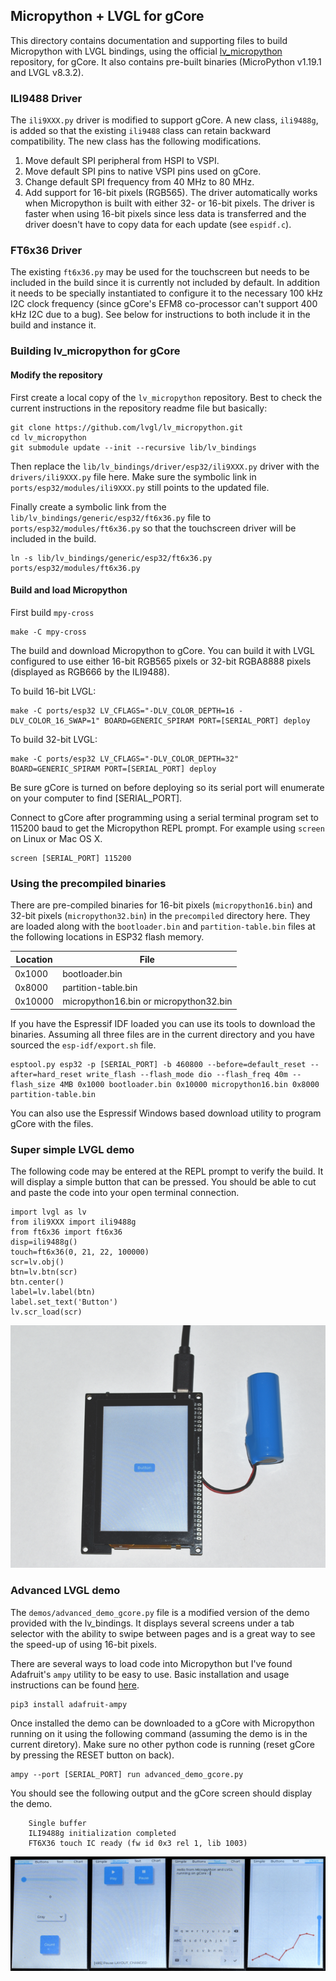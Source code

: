 ## Micropython + LVGL for gCore
This directory contains documentation and supporting files to build Micropython with LVGL bindings, using the official [lv_micropython](https://github.com/lvgl/lv_micropython) repository, for gCore.  It also contains pre-built binaries (MicroPython v1.19.1 and LVGL v8.3.2).

### ILI9488 Driver
The ```ili9XXX.py``` driver is modified to support gCore.  A new class, ```ili9488g```, is added so that the existing ```ili9488``` class can retain backward compatibility.  The new class has the following modifications.

1. Move default SPI peripheral from HSPI to VSPI.
2. Move default SPI pins to native VSPI pins used on gCore.
3. Change default SPI frequency from 40 MHz to 80 MHz.
4. Add support for 16-bit pixels (RGB565).  The driver automatically works when Micropython is built with either 32- or 16-bit pixels.  The driver is faster when using 16-bit pixels since less data is transferred and the driver doesn't have to copy data for each update (see ```espidf.c```).

### FT6x36 Driver
The existing ```ft6x36.py``` may be used for the touchscreen but needs to be included in the build since it is currently not included by default.  In addition it needs to be specially instantiated to configure it to the necessary 100 kHz I2C clock frequency (since gCore's EFM8 co-processor can't support 400 kHz I2C due to a bug).  See below for instructions to both include it in the build and instance it.

### Building lv_micropython for gCore

#### Modify the repository
First create a local copy of the ```lv_micropython``` repository.  Best to check the current instructions in the repository readme file but basically:

```
git clone https://github.com/lvgl/lv_micropython.git
cd lv_micropython
git submodule update --init --recursive lib/lv_bindings
```

Then replace the ```lib/lv_bindings/driver/esp32/ili9XXX.py``` driver with the ```drivers/ili9XXX.py``` file here.  Make sure the symbolic link in ```ports/esp32/modules/ili9XXX.py``` still points to the updated file.

Finally create a symbolic link from the ```lib/lv_bindings/generic/esp32/ft6x36.py``` file to ```ports/esp32/modules/ft6x36.py``` so that the touchscreen driver will be included in the build.

```
ln -s lib/lv_bindings/generic/esp32/ft6x36.py ports/esp32/modules/ft6x36.py
```


#### Build and load Micropython
First build ```mpy-cross```


```
make -C mpy-cross
```

The build and download Micropython to gCore.  You can build it with LVGL configured to use either 16-bit RGB565 pixels or 32-bit RGBA8888 pixels (displayed as RGB666 by the ILI9488).

To build 16-bit LVGL:

```
make -C ports/esp32 LV_CFLAGS="-DLV_COLOR_DEPTH=16 -DLV_COLOR_16_SWAP=1" BOARD=GENERIC_SPIRAM PORT=[SERIAL_PORT] deploy
```

To build 32-bit LVGL:

```
make -C ports/esp32 LV_CFLAGS="-DLV_COLOR_DEPTH=32" BOARD=GENERIC_SPIRAM PORT=[SERIAL_PORT] deploy
```

Be sure gCore is turned on before deploying so its serial port will enumerate on your computer to find [SERIAL_PORT].

Connect to gCore after programming using a serial terminal program set to 115200 baud to get the Micropython REPL prompt.  For example using ```screen``` on Linux or Mac OS X.

```
screen [SERIAL_PORT] 115200
```

### Using the precompiled binaries
There are pre-compiled binaries for 16-bit pixels (```micropython16.bin```) and 32-bit pixels (```micropython32.bin```) in the ```precompiled``` directory here.  They are loaded along with the ```bootloader.bin``` and ```partition-table.bin``` files at the following locations in ESP32 flash memory.

| Location | File |
| --- | --- |
| 0x1000 | bootloader.bin |
| 0x8000 | partition-table.bin |
| 0x10000 | micropython16.bin or micropython32.bin |

If you have the Espressif IDF loaded you can use its tools to download the binaries.  Assuming all three files are in the current directory and you have sourced the ```esp-idf/export.sh``` file.

```
esptool.py esp32 -p [SERIAL_PORT] -b 460800 --before=default_reset --after=hard_reset write_flash --flash_mode dio --flash_freq 40m --flash_size 4MB 0x1000 bootloader.bin 0x10000 micropython16.bin 0x8000 partition-table.bin
```

You can also use the Espressif Windows based download utility to program gCore with the files.

### Super simple LVGL demo
The following code may be entered at the REPL prompt to verify the build.  It will display a simple button that can be pressed.  You should be able to cut and paste the code into your open terminal connection.

```
import lvgl as lv
from ili9XXX import ili9488g
from ft6x36 import ft6x36
disp=ili9488g()
touch=ft6x36(0, 21, 22, 100000)
scr=lv.obj()
btn=lv.btn(scr)
btn.center()
label=lv.label(btn)
label.set_text('Button')
lv.scr_load(scr)

```

![Simple LVGL demo](pictures/simple_demo.png)

### Advanced LVGL demo
The ```demos/advanced_demo_gcore.py``` file is a modified version of the demo provided with the lv_bindings.  It displays several screens under a tab selector with the ability to swipe between pages and is a great way to see the speed-up of using 16-bit pixels.

There are several ways to load code into Micropython but I've found Adafruit's ```ampy``` utility to be easy to use.  Basic installation and usage instructions can be found [here](https://learn.adafruit.com/micropython-basics-load-files-and-run-code).

```
pip3 install adafruit-ampy
```

Once installed the demo can be downloaded to a gCore with Micropython running on it using the following command (assuming the demo is in the current diretory).  Make sure no other python code is running (reset gCore by pressing the RESET button on back).

```
ampy --port [SERIAL_PORT] run advanced_demo_gcore.py
```

You should see the following output and the gCore screen should display the demo.

```
	Single buffer
	ILI9488g initialization completed
	FT6X36 touch IC ready (fw id 0x3 rel 1, lib 1003)
```

![Advanced Demo](pictures/advanced_demo.png)
